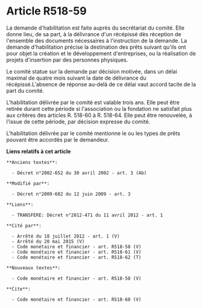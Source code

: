 # Article R518-59

La demande d'habilitation est faite auprès du secrétariat du comité. Elle donne lieu, de sa part, à la délivrance d'un
récépissé dès réception de l'ensemble des documents nécessaires à l'instruction de la demande. La demande d'habilitation
précise la destination des prêts suivant qu'ils ont pour objet la création et le développement d'entreprises, ou la
réalisation de projets d'insertion par des personnes physiques. 

Le comité statue sur la demande par décision motivée, dans un délai maximal de quatre mois suivant la date de délivrance du
récépissé.L'absence de réponse au-delà de ce délai vaut accord tacite de la part du comité.

L'habilitation délivrée par le comité est valable trois ans. Elle peut être retirée durant cette période si l'association ou
la fondation ne satisfait plus aux critères des articles R. 518-60 à R. 518-64. Elle peut être renouvelée, à l'issue de cette
période, par décision expresse du comité.

L'habilitation délivrée par le comité mentionne le ou les types de prêts pouvant être accordés par le demandeur.

**Liens relatifs à cet article**

	**Anciens textes**:

	  - Décret n°2002-652 du 30 avril 2002 - art. 3 (Ab)

	**Modifié par**:

	  - Décret n°2009-682 du 12 juin 2009 - art. 3

	**Liens**:

	  - TRANSFERE: Décret n°2012-471 du 11 avril 2012 - art. 1

	**Cité par**:

	  - Arrêté du 18 juillet 2012 - art. 1 (V)
	  - Arrêté du 20 mai 2015 (V)
	  - Code monétaire et financier - art. R518-58 (V)
	  - Code monétaire et financier - art. R518-61 (V)
	  - Code monétaire et financier - art. R518-62 (T)

	**Nouveaux textes**:

	  - Code monétaire et financier - art. R518-58 (V)

	**Cite**:

	  - Code monétaire et financier - art. R518-60 (V)
